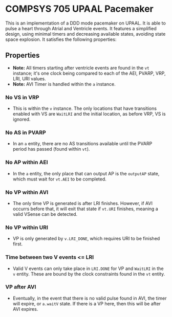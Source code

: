 # COMPSYS 705 UPAAL Pacemaker
This is an implementation of a DDD mode pacemaker on UPAAL. It is able to pulse a heart through Atrial and Ventricle events. It features a simplified design, using minimal timers and decreasing available states, avoiding state space explosion. It satisfies the following properties:

## Properties
- **Note:** All timers starting after ventricle events are found in the `vt` instance; it's one clock being compared to each of the AEI, PVARP, VRP, LRI, URI values.
- **Note:** AVI Timer is handled within the `a` instance.

### No VS in VRP
- This is within the `v` instance. The only locations that have transitions enabled with VS are `WaitLRI` and the initial location, as before VRP, VS is ignored.

### No AS in PVARP
- In an `a` entity, there are no AS transitions available until the PVARP period has passed (found within `vt`).

### No AP within AEI
- In the `a` entity, the only place that can output AP is the `outputAP` state, which must wait for `vt.AEI` to be completed.

### No VP within AVI
- The only time VP is generated is after LRI finishes. However, if AVI occurrs before that, it will exit that state if `vt.URI` finishes, meaning a valid VSense can be detected.

### No VP within URI
- VP is only generated by `v.LRI_DONE`, which requires URI to be finished first.

### Time between two V events <= LRI
- Valid V events can only take place in `LRI.DONE` for VP and `WaitLRI` in the `v` entity. These are bound by the clock constraints found in the `vt` entity.

### VP after AVI
- Eventually, in the event that there is no valid pulse found in AVI, the timer will expire, or `a.waitV` state. If there is a VP here, then this will be after AVI expires.
